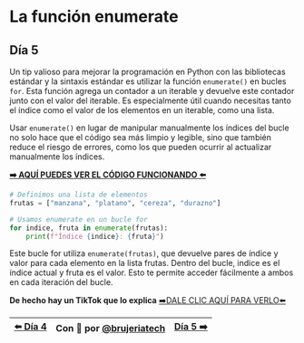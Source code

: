 # La función enumerate
## Día 5

Un tip valioso para mejorar la programación en Python con las bibliotecas estándar y la sintaxis estándar es utilizar la función ```enumerate()``` en bucles ```for```. Esta función agrega un contador a un iterable y devuelve este contador junto con el valor del iterable. Es especialmente útil cuando necesitas tanto el índice como el valor de los elementos en un iterable, como una lista.

Usar ```enumerate()``` en lugar de manipular manualmente los índices del bucle no solo hace que el código sea más limpio y legible, sino que también reduce el riesgo de errores, como los que pueden ocurrir al actualizar manualmente los índices.

**[➡️ AQUÍ PUEDES VER EL CÓDIGO FUNCIONANDO ⬅️](/notebooks/dia5-enumerate.ipynb)** 


```Python
# Definimos una lista de elementos
frutas = ["manzana", "platano", "cereza", "durazno"]
```

```Python
# Usamos enumerate en un bucle for
for indice, fruta in enumerate(frutas):
    print(f"Índice {indice}: {fruta}")
```

Este bucle for utiliza ```enumerate(frutas)```, que devuelve pares de índice y valor para cada elemento en la lista frutas. Dentro del bucle, indice es el índice actual y fruta es el valor. Esto te permite acceder fácilmente a ambos en cada iteración del bucle.

**De hecho hay un TikTok que lo explica**
[➡️DALE CLIC AQUÍ PARA VERLO⬅️]()

| [⬅️ Día 4 ](/dias/dia4-itertools.md) | Con 💖 por [@brujeriatech](https://www.instagram.com/brujeriatech/) | [Día 5 ➡️](/dias/dia6-modificacion_listas.md)|
|:------------- |:---------------:| -------------:|

